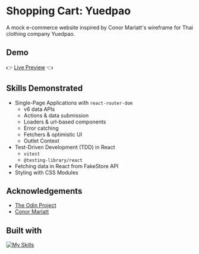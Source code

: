 # Shopping Cart: Yuedpao

A mock e-commerce website inspired by Conor Marlatt's wireframe for Thai clothing company Yuedpao.

## Demo

👉 [Live Preview](https://marlatte-shopping-cart.netlify.app/) 👈

## Skills Demonstrated

- Single-Page Applications with `react-router-dom`
  - v6 data APIs
  - Actions & data submission
  - Loaders & url-based components
  - Error catching
  - Fetchers & optimistic UI
  - Outlet Context
- Test-Driven Development (TDD) in React
  - `vitest`
  - `@testing-library/react`
- Fetching data in React from FakeStore API
- Styling with CSS Modules

## Acknowledgements

- [The Odin Project](https://www.theodinproject.com/lessons/node-path-react-new-shopping-cart)
- [Conor Marlatt](https://www.linkedin.com/in/conormarlatt/)

## Built with

[![My Skills](https://skillicons.dev/icons?i=remix,react,js,vite,vitest,netlify,css)](https://skillicons.dev)

